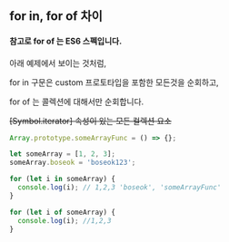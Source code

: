 ## for in, for of 차이

#### 참고로 for of 는 ES6 스펙입니다.

아래 예제에서 보이는 것처럼,

for in 구문은 custom 프로토타입을 포함한 모든것을 순회하고,

for of 는 콜렉션에 대해서만 순회합니다. 

~~[Symbol.iterator] 속성이 있는 모든 컬렉션 요소~~

```js
Array.prototype.someArrayFunc = () => {};

let someArray = [1, 2, 3];
someArray.boseok = 'boseok123';

for (let i in someArray) {
  console.log(i); // 1,2,3 'boseok', 'someArrayFunc'
}

for (let i of someArray) {
  console.log(i); //1,2,3
}
```
